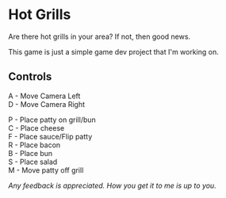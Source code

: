 # Hot Grills

Are there hot grills in your area? If not, then good news. 

This game is just a simple game dev project that I'm working on. 

## Controls

A - Move Camera Left  
D - Move Camera Right  

P - Place patty on grill/bun  
C - Place cheese  
F - Place sauce/Flip patty  
R - Place bacon  
B - Place bun  
S - Place salad  
M - Move patty off grill  

*Any feedback is appreciated. How you get it to me is up to you.*
